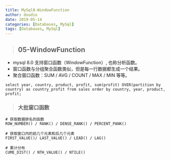 ```yaml
---
title: MySql8-WindowFunction
author: doudio
date: 2019-05-14
categories: [Databases, MySql]
tags: [Databases, MySql]
---
```


> ## 05-WindowFunction

* mysql 8.0 支持窗口函数（WindowFunction）, 也称分析函数。
* 窗口函数与分组聚合函数类似，但是每一行数据都生成一个结果。
* 聚合窗口函数：SUM / AVG / COUNT / MAX / MIN 等等。

```mysql
select year, country, product, profit, sum(profit) OVER(partition by country) as country_profit from sales order by country, year, product, profit;
```

> ### 大批窗口函数

```mysql
# 获取数据排名的函数
ROW_NUMBER() / RANK() / DENSE_RANK() / PERCENT_PANK()

# 获取窗口内的前几个元素和后几个元素
FIRST_VALUE()/ LAST_VALUE() / LEAD() / LAG()

# 累计分布
CUME_DIST() / NTH_VALUE() / NTILE()
```

